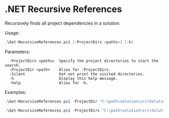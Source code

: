 # .NET Recursive References
Recursively finds all project dependencies in a solution.

Usage:
```ps1
.\Get-RecursiveReferences.ps1 [-ProjectDirs <paths>] [-h]
```

Parameters:
```
  -ProjectDirs <paths>  Specify the project directories to start the search.
  -ProjectDir <path>    Alias for -ProjectDirs.
  -Silent               Dot not print the visited directories.
  -h                    Display this help message.
  -help                 Alias for -h.
```

Examples:
```ps1
.\Get-RecursiveReferences.ps1 -ProjectDir "C:\path\solution\src\Solution.Api\"
```
```ps1
.\Get-RecursiveReferences.ps1 -ProjectDirs "C:\path\solution\src\Solution.Api\", "C:\path\solution\src\Solution.Infrastructure\"
```